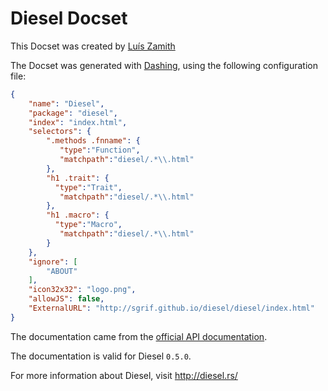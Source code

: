 Diesel Docset
=======================

This Docset was created by [Luís Zamith](https://github.com/zamith)

The Docset was generated with
[Dashing](https://github.com/technosophos/dashing), using the following
configuration file:

```json
{
    "name": "Diesel",
    "package": "diesel",
    "index": "index.html",
    "selectors": {
        ".methods .fnname": {
           "type":"Function",
           "matchpath":"diesel/.*\\.html"
        },
        "h1 .trait": {
          "type":"Trait",
           "matchpath":"diesel/.*\\.html"
        },
        "h1 .macro": {
          "type":"Macro",
           "matchpath":"diesel/.*\\.html"
        }
    },
    "ignore": [
        "ABOUT"
    ],
    "icon32x32": "logo.png",
    "allowJS": false,
    "ExternalURL": "http://sgrif.github.io/diesel/diesel/index.html"
}
```

The documentation came from the [official API
documentation](http://sgrif.github.io/diesel/diesel/index.html).

The documentation is valid for Diesel `0.5.0`.

For more information about Diesel, visit http://diesel.rs/
